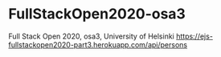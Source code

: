 # FullStackOpen2020-osa3

Full Stack Open 2020, osa3, University of Helsinki
https://ejs-fullstackopen2020-part3.herokuapp.com/api/persons
